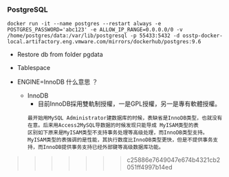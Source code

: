 ### PostgreSQL

```
docker run -it --name postgres --restart always -e POSTGRES_PASSWORD='abc123' -e ALLOW_IP_RANGE=0.0.0.0/0 -v /home/postgres/data:/var/lib/postgresql -p 55433:5432 -d osstp-docker-local.artifactory.eng.vmware.com/mirrors/dockerhub/postgres:9.6
```

- Restore db from folder pgdata

- Tablespace

- ENGINE=InnoDB 什么意思 ？
    - InnoDB
        - 目前InnoDB採用雙軌制授權，一是GPL授權，另一是專有軟體授權。
        ```
        最开始用MySQL Administrator建数据库的时候，表缺省是InnoDB类型，也就没有在意。后来用Access2MySQL导数据的时候发现只能导成 MyISAM类型的表
        区别如下原来是MyISAM类型不支持事务处理等高级处理，而InnoDB类型支持。
        MyISAM类型的表强调的是性能，其执行数度比InnoDB类型更快，但是不提供事务支持，而InnoDB提供事务支持已经外部键等高级数据库功能。
        ```
        
>>>>>>> c25886e7649047e674b4321cb2051ff4997b14ed
